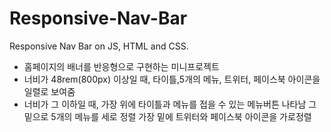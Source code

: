 # Responsive-Nav-Bar
Responsive Nav Bar on JS, HTML and CSS.

- 홈페이지의 배너를 반응형으로 구현하는 미니프로젝트
- 너비가 48rem(800px) 이상일 때, 타이틀,5개의 메뉴, 트위터, 페이스북 아이콘을 일렬로 보여줌
- 너비가 그 이하일 때,
  가장 위에 타이틀과 메뉴를 접을 수 있는 메뉴버튼 나타남
  그 밑으로 5개의 메뉴를 세로 정렬
  가장 밑에 트위터와 페이스북 아이콘을 가로정렬
  
